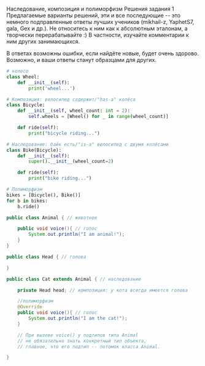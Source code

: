 Наследование, композиция и полиморфизм
Решения задания 1
Предлагаемые варианты решений, эти и все последующие -- это немного подправленные ответы лучших учеников (mikhail-z, YaphetS7, gala, Gex и др.). Не относитесь к ним как к абсолютным эталонам, а творчески перерабатывайте :) В частности, изучайте комментарии к ним других занимающихся.

В ответах возможны ошибки, если найдёте новые, будет очень здорово. Возможно, и ваши ответы станут образцами для других.

``` Python
# колесо
class Wheel:
    def __init__(self):
        print('wheel...')

# Композиция: велосипед содержит/"has-a" колёса
class Bicycle:
    def __init__(self, wheel_count: int = 2):
        self.wheels = [Wheel() for _ in range(wheel_count)]

    def ride(self):
        print("bicycle riding...")

# Наследование: байк есть/"is-a" велосипед с двумя колёсами
class Bike(Bicycle):
    def __init__(self):
        super().__init__(wheel_count=2)

    def ride(self):
        print("bike riding...")

# Полиморфизм
bikes = [Bicycle(), Bike()]
for b in bikes:
    b.ride()
```

``` Java
public class Animal { // животное

    public void voice(){ // голос
        System.out.println("I am animal!");
    }
}

public class Head { // голова

}

public class Cat extends Animal { // наследование

    private Head head; // композиция: у кота всегда имеется голова

    //полиморфизм 
    @Override
    public void voice(){ // голос
        System.out.println("I am the cat!");
    }

    // При вызове voice() у подтипов типа Animal 
    // не обязательно знать конкретный тип объекта,
    // главное, что его подтип -- потомок класса Animal.

}
```
